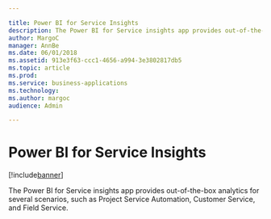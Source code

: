 ```yaml
---

title: Power BI for Service Insights
description: The Power BI for Service insights app provides out-of-the-box analytics for several scenarios, such as Project Service Automation, Customer Service, and Field Service.
author: MargoC
manager: AnnBe
ms.date: 06/01/2018
ms.assetid: 913e3f63-ccc1-4656-a994-3e3802817db5
ms.topic: article
ms.prod: 
ms.service: business-applications
ms.technology: 
ms.author: margoc
audience: Admin

---
```

#  Power BI for Service Insights




[!include[banner](../../../includes/banner.md)]

The Power BI for Service insights app provides out-of-the-box analytics for
several scenarios, such as Project Service Automation, Customer Service, and
Field Service.
